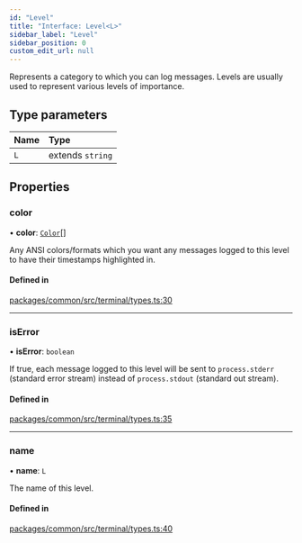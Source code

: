 ```yaml
---
id: "Level"
title: "Interface: Level<L>"
sidebar_label: "Level"
sidebar_position: 0
custom_edit_url: null
---
```


Represents a category to which you can log messages. Levels are usually used to represent various levels of importance.

## Type parameters

| Name | Type             |
| :--- | :--------------- |
| `L`  | extends `string` |

## Properties

### color

• **color**: [`Color`](../modules.md#color)[]

Any ANSI colors/formats which you want any messages logged to this level to have their timestamps highlighted in.

#### Defined in

[packages/common/src/terminal/types.ts:30](https://github.com/armitjs/armit/blob/204c0a1/packages/common/src/terminal/types.ts#L30)

---

### isError

• **isError**: `boolean`

If true, each message logged to this level will be sent to `process.stderr` (standard error stream) instead of `process.stdout` (standard out stream).

#### Defined in

[packages/common/src/terminal/types.ts:35](https://github.com/armitjs/armit/blob/204c0a1/packages/common/src/terminal/types.ts#L35)

---

### name

• **name**: `L`

The name of this level.

#### Defined in

[packages/common/src/terminal/types.ts:40](https://github.com/armitjs/armit/blob/204c0a1/packages/common/src/terminal/types.ts#L40)
